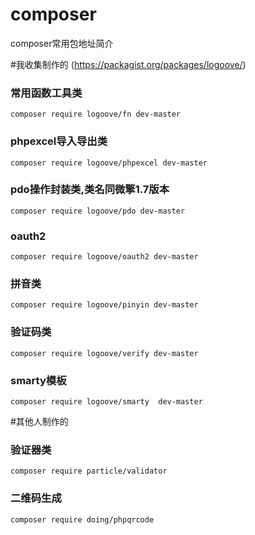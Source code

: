 # composer
composer常用包地址简介

#我收集制作的
(https://packagist.org/packages/logoove/)

### 常用函数工具类
`composer require logoove/fn dev-master`
### phpexcel导入导出类
`composer require logoove/phpexcel dev-master`
### pdo操作封装类,类名同微擎1.7版本
`composer require logoove/pdo dev-master`
### oauth2
`composer require logoove/oauth2 dev-master`
### 拼音类
`composer require logoove/pinyin dev-master`
### 验证码类
`composer require logoove/verify dev-master`
### smarty模板
`composer require logoove/smarty  dev-master`


#其他人制作的

### 验证器类
`composer require particle/validator`
### 二维码生成
`composer require doing/phpqrcode`
